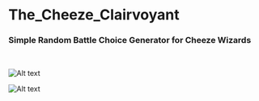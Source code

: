 # The_Cheeze_Clairvoyant

<h3>Simple Random Battle Choice Generator for Cheeze Wizards</h3>

<BR>

![Alt text](https://github.com/JonnyBanana/The_Cheeze_Clairvoyant/blob/master/img/CHEEZE-GIF.gif?raw=true)






![Alt text](https://raw.githubusercontent.com/JonnyBanana/The_Cheeze_Clairvoyant/master/img/CHEEZE_CLAIRVOYANT.PNG)


